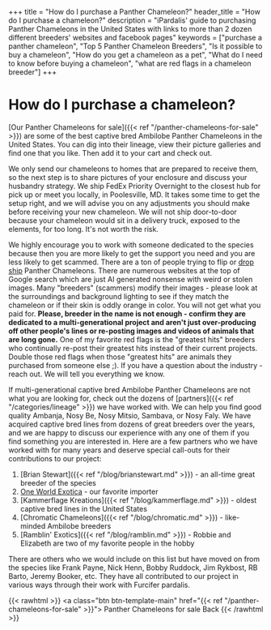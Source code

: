 +++
title = "How do I purchase a Panther Chameleon?"
header_title = "How do I purchase a chameleon?"
description = "iPardalis' guide to purchasing Panther Chameleons in the United States with links to more than 2 dozen different breeders' websites and facebook pages"
keywords = ["purchase a panther chameleon", "Top 5 Panther Chameleon Breeders", "Is it possible to buy a chameleon", "How do you get a chameleon as a pet", "What do I need to know before buying a chameleon", "what are red flags in a chameleon breeder"]
+++

# How do I purchase a chameleon?

[Our Panther Chameleons for sale]({{< ref "/panther-chameleons-for-sale" >}}) are some of the best captive bred Ambilobe Panther Chameleons in the United States. You can dig into their lineage, view their picture galleries and find one that you like. Then add it to your cart and check out.

We only send our chameleons to homes that are prepared to receive them, so the next step is to share pictures of your enclosure and discuss your husbandry strategy. We ship FedEx Priority Overnight to the closest hub for pick up or meet you locally, in Poolesville, MD. It takes some time to get the setup right, and we will advise you on any adjustments you should make before receiving your new chameleon. We will not ship door-to-door because your chameleon would sit in a delivery truck, exposed to the elements, for too long. It's not worth the risk.

We highly encourage you to work with someone dedicated to the species because then you are more likely to get the support you need and you are less likely to get scammed. There are a ton of people trying to flip or [drop ship](https://en.wikipedia.org/wiki/Drop_shipping) Panther Chameleons. There are numerous websites at the top of Google search which are just AI generated nonsense with weird or stolen images. Many "breeders" (scammers) modify their images - please look at the surroundings and background lighting to see if they match the chameleon or if their skin is oddly orange in color. You will not get what you paid for. **Please, breeder in the name is not enough - confirm they are dedicated to a multi-generational project and aren't just over-producing off other people's lines or re-posting images and videos of animals that are long gone.** One of my favorite red flags is the "greatest hits" breeders who continually re-post their greatest hits instead of their current projects. Double those red flags when those "greatest hits" are animals they purchased from someone else ;). If you have a question about the industry - reach out. We will tell you everything we know.

If multi-generational captive bred Ambilobe Panther Chameleons are not what you are looking for, check out the dozens of [partners]({{< ref "/categories/lineage" >}}) we have worked with. We can help you find good quality Ambanja, Nosy Be, Nosy Mitsio, Sambava, or Nosy Faly. We have acquired captive bred lines from dozens of great breeders over the years, and we are happy to discuss our experience with any one of them if you find something you are interested in. Here are a few partners who we have worked with for many years and deserve special call-outs for their contributions to our project:

1. [Brian Stewart]({{< ref "/blog/brianstewart.md" >}}) - an all-time great breeder of the species
2. [One World Exotica](https://oneworldexotica.com/) - our favorite importer
3. [Kammerflage Kreations]({{< ref "/blog/kammerflage.md" >}}) - oldest captive bred lines in the United States
4. [Chromatic Chameleons]({{< ref "/blog/chromatic.md" >}}) - like-minded Ambilobe breeders
5. [Ramblin' Exotics]({{< ref "/blog/ramblin.md" >}}) - Robbie and Elizabeth are two of my favorite people in the hobby

There are others who we would include on this list but have moved on from the species like Frank Payne, Nick Henn, Bobby Ruddock, Jim Rykbost, RB Barto, Jeremy Booker, etc. They have all contributed to our project in various ways through their work with Furcifer pardalis.

{{< rawhtml >}}
<a class="btn btn-template-main" href="{{< ref "/panther-chameleons-for-sale" >}}"> Panther Chameleons for sale <i class="fas fa-backward"></i> Back </a>
{{< /rawhtml >}}
